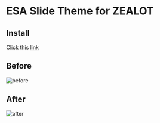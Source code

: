 # ESA Slide Theme for ZEALOT

## Install
Click this [link](https://bitbucket.org/zealotinc/tampermonkey-extension/raw/main/esa.slide.theme/main.js)

## Before
![before](https://bitbucket.org/zealotinc/tampermonkey-extension/raw/main/esa.slide.theme/images/before.png)

## After
![after](https://bitbucket.org/zealotinc/tampermonkey-extension/raw/main/esa.slide.theme/images/after.png)